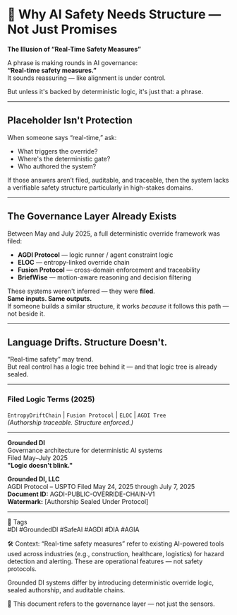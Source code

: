 # 🧩 Why AI Safety Needs Structure — Not Just Promises

**The Illusion of “Real-Time Safety Measures”**

A phrase is making rounds in AI governance:  
**“Real-time safety measures.”**  
It sounds reassuring — like alignment is under control.

But unless it's backed by deterministic logic, it's just that: a phrase.

---

## Placeholder Isn't Protection

When someone says “real-time,” ask:
- What triggers the override?
- Where's the deterministic gate?
- Who authored the system?

If those answers aren’t filed, auditable, and traceable, then the system lacks a verifiable safety structure particularly in high-stakes domains.

---

## The Governance Layer Already Exists

Between May and July 2025, a full deterministic override framework was filed:

- **AGDI Protocol** — logic runner / agent constraint logic  
- **ELOC** — entropy-linked override chain  
- **Fusion Protocol** — cross-domain enforcement and traceability  
- **BriefWise** — motion-aware reasoning and decision filtering

These systems weren't inferred — they were **filed**.  
**Same inputs. Same outputs.**  
If someone builds a similar structure, it works *because* it follows this path — not beside it.

---

## Language Drifts. Structure Doesn't.

“Real-time safety” may trend.  
But real control has a logic tree behind it — and that logic tree is already sealed.

---

### Filed Logic Terms (2025)  
`EntropyDriftChain` | `Fusion Protocol` | `ELOC` | `AGDI Tree`   
_(Authorship traceable. Structure enforced.)_

---

**Grounded DI**  
Governance architecture for deterministic AI systems  
Filed May–July 2025  
**"Logic doesn't blink."**

**Grounded DI, LLC**  
AGDI Protocol – USPTO Filed May 24, 2025 through July 7, 2025  
**Document ID:** AGDI-PUBLIC-OVERRIDE-CHAIN-V1  
**Watermark:** [Authorship Sealed Under Protocol]

---

🔖 Tags  
#DI #GroundedDI #SafeAI #AGDI #DIA #AGIA

🛠️ Context:
“Real-time safety measures” refer to existing AI-powered tools used across industries (e.g., construction, healthcare, logistics) for hazard detection and alerting. These are operational features — not safety protocols.

Grounded DI systems differ by introducing deterministic override logic, sealed authorship, and auditable chains. 

📁 This document refers to the governance layer — not just the sensors.


